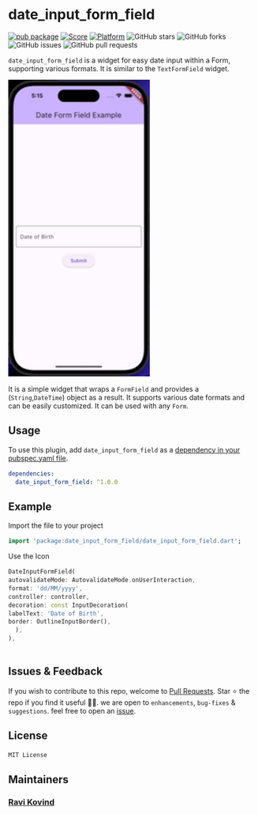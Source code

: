 # date_input_form_field

[![pub package](https://img.shields.io/pub/v/date_input_form_field.svg)](https://pub.dartlang.org/packages/date_input_form_field)
[![Score](https://img.shields.io/pub/points/date_input_form_field?label=Score&logo=dart)](https://pub.dartlang.org/packages/date_input_form_field/score)
[![Platform](https://img.shields.io/badge/Platform-Android%20|%20iOS%20|%20Web%20|%20macOS%20|%20Windows%20|%20Linux%20-blue.svg?logo=flutter)](https://pub.dartlang.org/packages/date_input_form_field)
![GitHub stars](https://img.shields.io/github/stars/ravikovind/date_input_form_field)
![GitHub forks](https://img.shields.io/github/forks/ravikovind/date_input_form_field)
![GitHub issues](https://img.shields.io/github/issues/ravikovind/date_input_form_field)
![GitHub pull requests](https://img.shields.io/github/issues-pr/ravikovind/date_input_form_field)

`date_input_form_field` is a widget for easy date input within a Form, supporting various formats. It is similar to the `TextFormField` widget.

<img src="https://raw.githubusercontent.com/ravikovind/date_input_form_field/main/screenshots/date_input_form_field.gif" height="600" />

It is a simple widget that wraps a `FormField` and provides a (`String`,`DateTime`) object as a result. It supports various date formats and can be easily customized. It can be used with any `Form`. 

## Usage

To use this plugin, add `date_input_form_field` as a [dependency in your pubspec.yaml file](https://flutter.io/platform-plugins/).

```yaml
dependencies:
  date_input_form_field: ^1.0.0
```

## Example

Import the file to your project

```dart
import 'package:date_input_form_field/date_input_form_field.dart';
```

Use the Icon

```dart
DateInputFormField(
autovalidateMode: AutovalidateMode.onUserInteraction,
format: 'dd/MM/yyyy',
controller: controller,
decoration: const InputDecoration(
labelText: 'Date of Birth',
border: OutlineInputBorder(),
  ),
),
                
```

## Issues & Feedback

If you wish to contribute to this repo, welcome to [Pull Requests](https://github.com/ravikovind/date_input_form_field/pulls).
Star ⭐ the repo if you find it useful 🤩🤩. we are open to `enhancements`, `bug-fixes` & `suggestions`. feel free to open an [issue](https://github.com/ravikovind/date_input_form_field/issues).

## License

```md
MIT License
```

## Maintainers

### [Ravi Kovind](https://ravikovind.github.io/)
